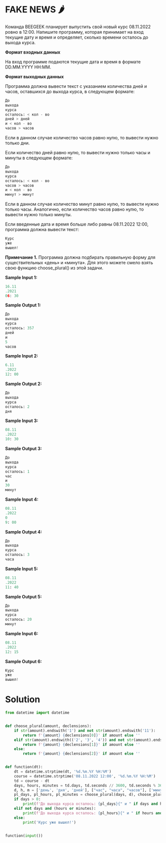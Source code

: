 # FAKE NEWS 🌶️

Команда BEEGEEK планирует выпустить свой новый курс 08.11.2022 ровно в 12:00. Напишите программу, которая принимает на
вход текущие дату и время и определяет, сколько времени осталось до выхода курса.

**Формат входных данных**

На вход программе подаются текущие дата и время в формате DD.MM.YYYY HH:MM.

**Формат выходных данных**

Программа должна вывести текст с указанием количества дней и часов, оставшихся до выхода курса, в следующем формате:

```python
До
выхода
курса
осталось: < кол - во
дней > дней
и < кол - во
часов > часов
```

Если в данном случае количество часов равно нулю, то вывести нужно только дни.

Если количество дней равно нулю, то вывести нужно только часы и минуты в следующем формате:

```python
До
выхода
курса
осталось: < кол - во
часов > часов
и < кол - во
минут > минут
```

Если в данном случае количество минут равно нулю, то вывести нужно только часы. Аналогично, если количество часов равно
нулю, то вывести нужно только минуты.

Если введенные дата и время больше либо равны 08.11.2022 12:00, программа должна вывести текст:

```python
Курс
уже
вышел!
```

**Примечание 1.** Программа должна подбирать правильную форму для существительных «день» и «минута». Для этого можете
смело взять свою функцию choose_plural() из этой задачи.

**Sample Input 1:**

```python
16.11
.2021
06: 30
```

**Sample Output 1:**

```python
До
выхода
курса
осталось: 357
дней
и
5
часов
```

**Sample Input 2:**

```python
6.11
.2022
12: 00
```

**Sample Output 2:**

```python
До
выхода
курса
осталось: 2
дня
```

**Sample Input 3:**

```python
08.11
.2022
10: 30
```

**Sample Output 3:**

```python
До
выхода
курса
осталось: 1
час
и
30
минут
```

**Sample Input 4:**

```python
08.11
.2022
0
9: 00
```

**Sample Output 4:**

```python
До
выхода
курса
осталось: 3
часа
```

**Sample Input 5:**

```python
08.11
.2022
11: 40
```

**Sample Output 5:**

```python
До
выхода
курса
осталось: 20
минут
```

**Sample Input 6:**

```python
08.11
.2022
12: 15
```

**Sample Output 6:**

```python
Курс
уже
вышел!
```

# Solution

```python
from datetime import datetime


def choose_plural(amount, declensions):
    if str(amount).endswith('1') and not str(amount).endswith('11'):
        return f'{amount} {declensions[0]}' if amount else ''
    elif str(amount).endswith(('2', '3', '4')) and not str(amount).endswith(('12', '13', '14')):
        return f'{amount} {declensions[1]}' if amount else ''
    else:
        return f'{amount} {declensions[2]}' if amount else ''


def function(dt):
    dt = datetime.strptime(dt, '%d.%m.%Y %H:%M')
    course = datetime.strptime('08.11.2022 12:00', '%d.%m.%Y %H:%M')
    td = course - dt
    days, hours, minutes = td.days, td.seconds // 3600, td.seconds % 3600 // 60
    d, h, m = ['день', 'дня', 'дней'], ["час", "часа", "часов"], ['минута', 'минуты', 'минут']
    pl_days, pl_hours, pl_minutes = choose_plural(days, d), choose_plural(hours, h), choose_plural(minutes, m)
    if days > 0:
        print(f'До выхода курса осталось: {pl_days}{" и " if days and hours else ""}{pl_hours}')
    elif not days and (hours or minutes):
        print(f'До выхода курса осталось: {pl_hours}{" и " if hours and minutes else ""}{pl_minutes}')
    else:
        print('Курс уже вышел!')


function(input())
```